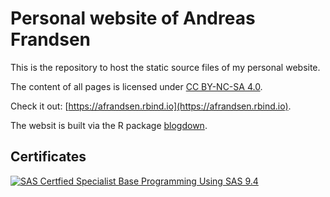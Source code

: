 # Personal website of Andreas Frandsen

This is the repository to host the static source files of my personal website.

The content of all pages is licensed under [CC BY-NC-SA 4.0](https://creativecommons.org/licenses/by-nc-sa/4.0/).

Check it out: [https://afrandsen.rbind.io](https://afrandsen.rbind.io).

The websit is built via the R package [blogdown](https://github.com/rstudio/blogdown).

## Certificates
[![SAS Certfied Specialist Base Programming Using SAS 9.4](https://afrandsen.rbind.io/images/sas-certified-specialist-base-programming-using-sas-9-4.png)](https://www.credly.com/badges/9c3ab9bb-48bd-4e74-a270-1553e327f46a/public_url)
